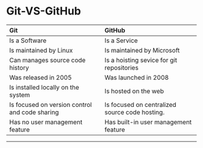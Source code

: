 # __Git-VS-GitHub__

| Git   | GitHub  |
| :------ | :------ |
| Is a Software | Is a Service |
| Is maintained by Linux | Is maintained by Microsoft |
| Can manages source code history | Is a hoisting sevice for git repositories |
| Was released in 2005 | Was launched in 2008 |
| Is installed locally on the system | Is hosted on the web |
| Is focused on version control and  code sharing | Is focused on centralized source code hosting. |
| Has no user management feature | Has built-in user management feature |


----------------------------


